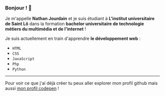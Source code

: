 ### Bonjour ! 👋

Je m'appelle **Nathan Jourdain** et je suis étudiant à **L'institut universitaire de Saint Lô** dans la formation **bachelor universitaire de technologie métiers du multimédia et de l'internet** !

Je suis actuellement en train d'apprendre **le développement web** : 
  - `HTML`
  - `CSS`
  - `JavaScript`
  - `Php`
  - `Python`



----------------------

Pour voir ce que j'ai déjà créer tu peux aller explorer mon profil github mais aussi [mon profil codepen](https://codepen.io/nathanjourdain) !
